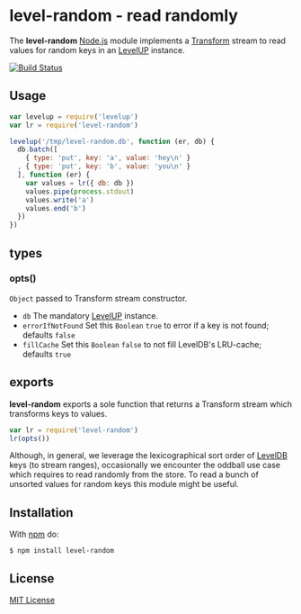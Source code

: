 
# level-random - read randomly

The **level-random** [Node.js](http://nodejs.org/) module implements a [Transform](http://nodejs.org/api/stream.html#stream_class_stream_transform_1) stream to read values for random keys in an [LevelUP](https://github.com/rvagg/node-levelup) instance.

[![Build Status](https://secure.travis-ci.org/michaelnisi/level-random.svg)](http://travis-ci.org/michaelnisi/level-random)

## Usage

```js
var levelup = require('levelup')
var lr = require('level-random')

levelup('/tmp/level-random.db', function (er, db) {
  db.batch([
    { type: 'put', key: 'a', value: 'hey\n' }
  , { type: 'put', key: 'b', value: 'you\n' }
  ], function (er) {
    var values = lr({ db: db })
    values.pipe(process.stdout)
    values.write('a')
    values.end('b')
  })
})
```

## types

### opts()

`Object` passed to Transform stream constructor.

- `db` The mandatory [LevelUP](https://github.com/rvagg/node-levelup) instance.
- `errorIfNotFound` Set this `Boolean` `true` to error if a key is not found; defaults `false`
- `fillCache` Set this `Boolean` `false` to not fill LevelDB's LRU-cache; defaults `true`

## exports

**level-random** exports a sole function that returns a Transform stream which transforms keys to values.

```js
var lr = require('level-random')
lr(opts())
```

Although, in general, we leverage the lexicographical sort order of [LevelDB](http://leveldb.org/) keys (to stream ranges), occasionally we encounter the oddball use case which requires to read randomly from the store. To read a bunch of unsorted values for random keys this module might be useful.

## Installation

With [npm](https://npmjs.org/package/level-random) do:

```
$ npm install level-random
```

## License

[MIT License](https://github.com/michaelnisi/level-random/blob/master/LICENSE)
